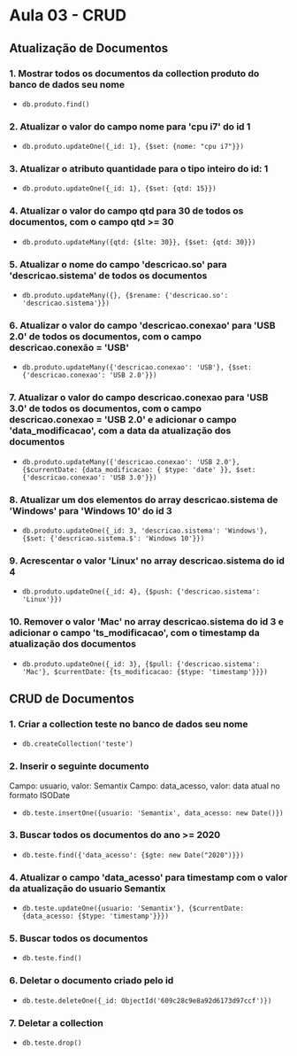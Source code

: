 # Aula 03 - CRUD

## Atualização de Documentos

### 1. Mostrar todos os documentos da collection produto do banco de dados seu nome

- `db.produto.find()`

### 2. Atualizar o valor do campo nome para 'cpu i7' do id 1

- `db.produto.updateOne({_id: 1}, {$set: {nome: "cpu i7"}})`

### 3. Atualizar o atributo quantidade para o tipo inteiro do id: 1

- `db.produto.updateOne({_id: 1}, {$set: {qtd: 15}})`

### 4. Atualizar o valor do campo qtd para 30 de todos os documentos, com o campo qtd >= 30

- `db.produto.updateMany({qtd: {$lte: 30}}, {$set: {qtd: 30}})`

### 5. Atualizar o nome do campo 'descricao.so' para 'descricao.sistema' de todos os documentos

- `db.produto.updateMany({}, {$rename: {'descricao.so': 'descricao.sistema'}})`

### 6. Atualizar o valor do campo 'descricao.conexao' para 'USB 2.0' de todos os documentos, com o campo descricao.conexão = 'USB'

- `db.produto.updateMany({'descricao.conexao': 'USB'}, {$set: {'descricao.conexao': 'USB 2.0'}})`

### 7. Atualizar o valor do campo descricao.conexao para 'USB 3.0' de todos os documentos, com o campo descricao.conexao = 'USB 2.0' e adicionar o campo 'data_modificacao', com a data da atualização dos documentos

- `db.produto.updateMany({'descricao.conexao': 'USB 2.0'}, {$currentDate: {data_modificacao: { $type: 'date' }}, $set: {'descricao.conexao': 'USB 3.0'}})`

### 8. Atualizar um dos elementos do array descricao.sistema de 'Windows' para 'Windows 10' do id 3

- `db.produto.updateOne({_id: 3, 'descricao.sistema': 'Windows'}, {$set: {'descricao.sistema.$': 'Windows 10'}})`

### 9. Acrescentar o valor 'Linux' no array descricao.sistema do id 4

- `db.produto.updateOne({_id: 4}, {$push: {'descricao.sistema': 'Linux'}})`

### 10. Remover o valor 'Mac' no array descricao.sistema do id 3 e adicionar o campo 'ts_modificacao', com o timestamp da atualização dos documentos

- `db.produto.updateOne({_id: 3}, {$pull: {'descricao.sistema': 'Mac'}, $currentDate: {ts_modificacao: {$type: 'timestamp'}}})`

## CRUD de Documentos

### 1. Criar a collection teste no banco de dados seu nome

- `db.createCollection('teste')`

### 2. Inserir o seguinte documento

Campo: usuario, valor: Semantix
Campo: data_acesso, valor: data atual no formato ISODate

- `db.teste.insertOne({usuario: 'Semantix', data_acesso: new Date()})`

### 3. Buscar todos os documentos do ano >= 2020

- `db.teste.find({'data_acesso': {$gte: new Date("2020")}})`

### 4. Atualizar o campo 'data_acesso' para timestamp com o valor da atualização do usuario Semantix

- `db.teste.updateOne({usuario: 'Semantix'}, {$currentDate: {data_acesso: {$type: 'timestamp'}}})`

### 5. Buscar todos os documentos

- `db.teste.find()`

### 6. Deletar o documento criado pelo id

- `db.teste.deleteOne({_id: ObjectId('609c28c9e8a92d6173d97ccf')})`

### 7. Deletar a collection

- `db.teste.drop()`
